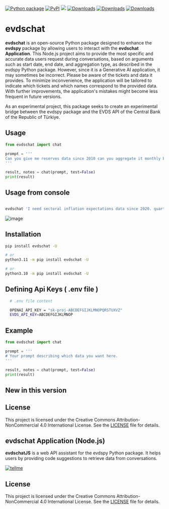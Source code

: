 [![Python package](https://github.com/SermetPekin/evdschat/actions/workflows/python-package.yml/badge.svg?2)](https://github.com/SermetPekin/evdschat/actions/workflows/python-package.yml?2) [![PyPI](https://img.shields.io/pypi/v/evdschat)](https://img.shields.io/pypi/v/evdschat) ![](https://img.shields.io/badge/python-3.10+-blue.svg)   [![Downloads](https://static.pepy.tech/badge/evdschat)](https://pepy.tech/project/evdschat) [![Downloads](https://static.pepy.tech/badge/evdschat/month)](https://pepy.tech/project/evdschat) [![Downloads](https://pepy.tech/badge/evdschat/week)](https://pepy.tech/project/evdschat)

# evdschat

**evdschat** is an open-source Python package designed to enhance the **evdspy** package by allowing users to interact with the **evdschat Application**. This Node.js project aims to provide the most specific and accurate data users request during conversations, based on arguments such as start date, end date, and aggregation type, as described in the evdspy Python package. However, since it is a Generative AI application, it may sometimes be incorrect. Please be aware of the tickets and data it provides. To minimize inconvenience, the application will be tailored to indicate which tickets and which names correspond to the provided data. With further improvements, the application's mistakes might become less frequent in future versions.

As an experimental project, this package seeks to create an experimental bridge between the evdspy package and the EVDS API of the Central Bank of the Republic of Türkiye.

## Usage

```python
from evdschat import chat 

prompt = '''
Can you give me reserves data since 2010 can you aggregate it monthly by average? Thanks. 
'''

result, notes = chat(prompt, test=False) 
print(result)
```



## Usage from console 

```bash [terminal/console $] 

evdschat 'I need sectoral inflation expectations data since 2020. quarterly and aggregated as end value' fileName.xlsx

```


![image](https://github.com/user-attachments/assets/b8e3534f-4d8b-4f72-ae4f-e10e76dc06dc)

## Installation

```bash
pip install evdschat -U

# or
python3.11 -m pip install evdschat -U

# or
python3.10 -m pip install evdschat -U
```

## Defining Api Keys ( .env file )

```bash
  # .env file content 

  OPENAI_API_KEY = "sk-proj-ABCDEFGIJKLMNOPQRSTUXVZ"
  EVDS_API_KEY=ABCDEFGIJKLMNOP

```

## Example

```python
from evdschat import chat 

prompt = '''
# Your prompt describing which data you want here.
'''

result, notes = chat(prompt, test=False) 
print(result)
```



## New in this version 



## License

This project is licensed under the Creative Commons Attribution-NonCommercial 4.0 International License. See the [LICENSE](LICENSE) file for details.



## evdschat Application (Node.js)

**evdschatJS** is a web API assistant for the evdspy Python package. It helps users by providing code suggestions to retrieve data from conversations.

[![tellme](https://github.com/user-attachments/assets/14024132-4d41-4879-9ea8-3e510b2f8f02)](https://evdspychat.onrender.com/)



## License

This project is licensed under the Creative Commons Attribution-NonCommercial 4.0 International License. See the [LICENSE](LICENSE) file for details.

